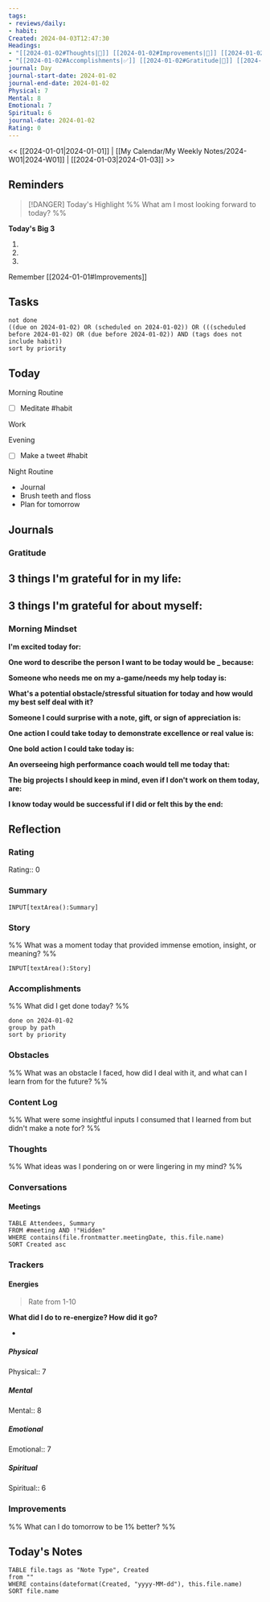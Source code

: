 ```yaml
---
tags: 
- reviews/daily: 
- habit: 
Created: 2024-04-03T12:47:30
Headings: 
- "[[2024-01-02#Thoughts|💭]] [[2024-01-02#Improvements|💪]] [[2024-01-02#Obstacles|🚧]]": 
- "[[2024-01-02#Accomplishments|✅]] [[2024-01-02#Gratitude|🙏]] [[2024-01-02#Content Log|📚]]": 
journal: Day
journal-start-date: 2024-01-02
journal-end-date: 2024-01-02
Physical: 7
Mental: 8
Emotional: 7
Spiritual: 6
journal-date: 2024-01-02
Rating: 0
---
```


<< [[2024-01-01|2024-01-01]] | [[My Calendar/My Weekly Notes/2024-W01|2024-W01]] | [[2024-01-03|2024-01-03]] >>

## Reminders

> [!DANGER] Today's Highlight
> %% What am I most looking forward to today? %%

**Today's Big 3**

1. 
2. 
3. 

Remember [[2024-01-01#Improvements]]

## Tasks

```tasks
not done
((due on 2024-01-02) OR (scheduled on 2024-01-02)) OR (((scheduled before 2024-01-02) OR (due before 2024-01-02)) AND (tags does not include habit))
sort by priority
```

## Today

Morning Routine
- [ ] Meditate #habit

Work

Evening
- [ ] Make a tweet  #habit

Night Routine
- Journal
- Brush teeth and floss
- Plan for tomorrow

## Journals

### Gratitude

**3 things I'm grateful for in my life:**
- 

**3 things I'm grateful for about myself:**
- 

### Morning Mindset

**I'm excited today for:**

**One word to describe the person I want to be today would be \_ because:**

**Someone who needs me on my a-game/needs my help today is:**

**What's a potential obstacle/stressful situation for today and how would my best self deal with it?**

**Someone I could surprise with a note, gift, or sign of appreciation is:**

**One action I could take today to demonstrate excellence or real value is:**

**One bold action I could take today is:**

**An overseeing high performance coach would tell me today that:**

**The big projects I should keep in mind, even if I don't work on them today, are:**

**I know today would be successful if I did or felt this by the end:**

## Reflection

### Rating

Rating:: 0

### Summary

`INPUT[textArea():Summary]`

### Story

%% What was a moment today that provided immense emotion, insight, or meaning? %%

`INPUT[textArea():Story]`

### Accomplishments

%% What did I get done today? %%

```tasks
done on 2024-01-02
group by path
sort by priority
```

### Obstacles

%% What was an obstacle I faced, how did I deal with it, and what can I learn from for the future? %%

### Content Log

%% What were some insightful inputs I consumed that I learned from but didn't make a note for? %%

### Thoughts

%% What ideas was I pondering on or were lingering in my mind? %%

### Conversations

#### Meetings

```dataview
TABLE Attendees, Summary
FROM #meeting AND !"Hidden"
WHERE contains(file.frontmatter.meetingDate, this.file.name)
SORT Created asc
```

### Trackers

#### Energies

> Rate from 1-10

**What did I do to re-energize? How did it go?**

- 

##### Physical

Physical:: 7

##### Mental

Mental:: 8

##### Emotional

Emotional:: 7

##### Spiritual

Spiritual:: 6

### Improvements
%% What can I do tomorrow to be 1% better? %%

## Today's Notes

```dataview
TABLE file.tags as "Note Type", Created
from ""
WHERE contains(dateformat(Created, "yyyy-MM-dd"), this.file.name)
SORT file.name
```

